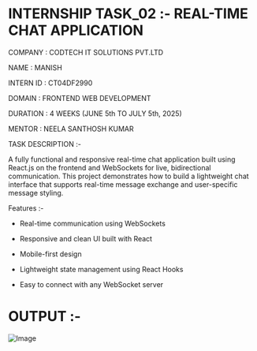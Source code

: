 # INTERNSHIP TASK_02 :- REAL-TIME CHAT APPLICATION

COMPANY : CODTECH IT SOLUTIONS PVT.LTD

NAME : MANISH

INTERN ID : CT04DF2990

DOMAIN : FRONTEND WEB DEVELOPMENT

DURATION : 4 WEEKS (JUNE 5th TO JULY 5th, 2025)

MENTOR : NEELA SANTHOSH KUMAR

TASK DESCRIPTION :-

A fully functional and responsive real-time chat application built using React.js on the frontend and WebSockets for live, bidirectional communication. This project demonstrates how to build a lightweight chat interface that supports real-time message exchange and user-specific message styling.

Features :-

- Real-time communication using WebSockets

- Responsive and clean UI built with React

- Mobile-first design

- Lightweight state management using React Hooks

- Easy to connect with any WebSocket server

# OUTPUT :-

![Image](https://github.com/user-attachments/assets/8fee24f4-261a-49ac-9e87-989f83ef5487)
